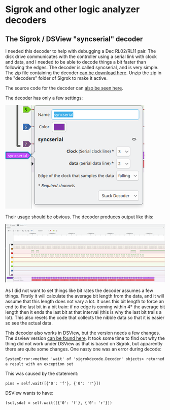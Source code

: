 # Sigrok and other logic analyzer decoders

## The Sigrok / DSView "syncserial" decoder

I needed this decoder to help with debugging a Dec RL02/RL11 pair. The disk drive communicates with the controller using a serial link with clock and data, and I needed to be able to decode things a bit faster than following the edges. The decoder is called syncserial, and is very simple. The zip file containing the decoder [can be download here](syncserial.zip). Unzip the zip in the "decoders" folder of Sigrok to make it active.

The source code for the decoder can [also be seen here](syncserial.py).

The decoder has only a few settings:

![syncserial options](options.png)

Their usage should be obvious. The decoder produces output like this:

![syncserial example output](output.png)

As I did not want to set things like bit rates the decoder assumes a few things. Firstly it will calculate the average bit length from the data, and it will assume that this length does not vary a lot. It uses this bit length to force an end to the last bit in a bit train: if no edge is coming within 4* the average bit length then it ends the last bit at that interval (this is why the last bit trails a lot). This also resets the code that collects the nibble data so that it is easier so see the actual data.

This decoder also works in DSView, but the version needs a few changes. The dsview version [can be found here](syncserial-ds.zip). It took some time to find out why the thing did not work under DSView as that is based on Sigrok, but apparently there are quite some changes. One nasty one was an error during decode:

```
SystemError:<method 'wait' of 'sigrokdecode.Decoder' objects> returned a result with an exception set
```
This was caused by the statement:
```
pins = self.wait([{'0': 'f'}, {'0': 'r'}])
```
DSView wants to have:
```
(scl,sda) = self.wait([{'0': 'f'}, {'0': 'r'}])
```

